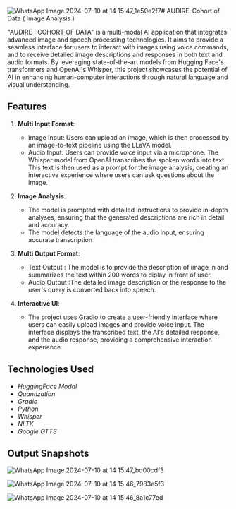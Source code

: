![WhatsApp Image 2024-07-10 at 14 15 47_1e50e2f7](https://github.com/SatyajeetPatra-11/AUDIRE-Cohort-of-Data-Image-Analysis-/assets/117520211/718c1e7b-d9e2-4285-81ea-dc267cd0370f)# AUDIRE-Cohort of Data ( Image Analysis )

"AUDIRE : COHORT OF DATA" is a multi-modal AI application that integrates advanced image and speech processing technologies. It aims to provide a seamless interface for users to interact with images using voice commands, and to receive detailed image descriptions and responses in both text and audio formats. By leveraging state-of-the-art models from Hugging Face's transformers and OpenAI's Whisper, this project showcases the potential of AI in enhancing human-computer interactions through natural language and visual understanding.
 
## Features
 
1. **Multi Input Format**:
   - Image Input: Users can upload an image, which is then processed by an image-to-text pipeline using the LLaVA model. 
   - Audio Input: Users can provide voice input via a microphone. The Whisper model from OpenAI transcribes the spoken words into text. This text is then used as a prompt for the image analysis, creating an interactive experience where users can ask questions about the 
     image.
 
2. **Image Analysis**:
   - The model is prompted with detailed instructions to provide in-depth analyses, ensuring that the generated descriptions are rich in detail and accuracy.
   - The model detects the language of the audio input, ensuring accurate transcription
    
 
3. **Multi Output Format**:
   - Text Output : The model is to provide the  description of image in and summarizes the text within 200 words to diplay in front of user.
   -  Audio Output :The detailed image description or the response to the user's query is converted back into speech.
 
4. **Interactive UI**:
   - The project uses Gradio to create a user-friendly interface where users can easily upload images and provide voice input. The interface displays the transcribed text, the AI's detailed response, and the audio response, providing a comprehensive interaction 
     experience.
 
## Technologies Used
  
- *HuggingFace Modal*
- *Quantization*
- *Gradio*
- *Python*
- *Whisper*
- *NLTK*
- *Google GTTS*

## Output Snapshots 

![WhatsApp Image 2024-07-10 at 14 15 47_bd00cdf3](https://github.com/SatyajeetPatra-11/AUDIRE-Cohort-of-Data-Image-Analysis-/assets/117520211/dfe480ff-adff-4b2d-b874-26b67b033d1f)

  
![WhatsApp Image 2024-07-10 at 14 15 46_7983e5f3](https://github.com/SatyajeetPatra-11/AUDIRE-Cohort-of-Data-Image-Analysis-/assets/117520211/9782337a-f776-4c95-bf23-dc0b931b1f01)


![WhatsApp Image 2024-07-10 at 14 15 46_8a1c77ed](https://github.com/SatyajeetPatra-11/AUDIRE-Cohort-of-Data-Image-Analysis-/assets/117520211/771d1abd-1f99-4036-b0ba-6ed49efa5ee0)



